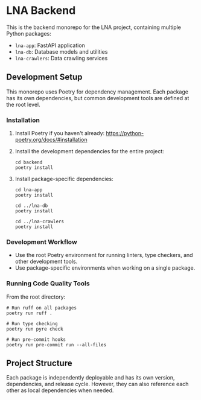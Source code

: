 # LNA Backend

This is the backend monorepo for the LNA project, containing multiple Python packages:

- `lna-app`: FastAPI application
- `lna-db`: Database models and utilities
- `lna-crawlers`: Data crawling services

## Development Setup

This monorepo uses Poetry for dependency management. Each package has its own dependencies, but common development tools are defined at the root level.

### Installation

1. Install Poetry if you haven't already: https://python-poetry.org/docs/#installation

2. Install the development dependencies for the entire project:
   ```
   cd backend
   poetry install
   ```

3. Install package-specific dependencies:
   ```
   cd lna-app
   poetry install
   
   cd ../lna-db
   poetry install
   
   cd ../lna-crawlers
   poetry install
   ```

### Development Workflow

- Use the root Poetry environment for running linters, type checkers, and other development tools.
- Use package-specific environments when working on a single package.

### Running Code Quality Tools

From the root directory:

```
# Run ruff on all packages
poetry run ruff .

# Run type checking
poetry run pyre check

# Run pre-commit hooks
poetry run pre-commit run --all-files
```

## Project Structure

Each package is independently deployable and has its own version, dependencies, and release cycle. However, they can also reference each other as local dependencies when needed. 